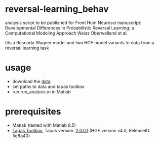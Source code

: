 # reversal-learning_behav
analysis script to be published for Front Hum Neurosci manuscript: 
Developmental Differences in Probabilistic Reversal Learning: a Computational Modeling Approach
Weiss Oberwelland et al.

fits a Rescorla-Wagner model and two HGF model variants to data from a reversal learning task

# usage
- download the [data](https://osf.io/3xrn2/)
- set paths to data and tapas toolbox
- run run_analysis.m in Matlab

# prerequisites
- Matlab (tested with Matlab 8.5)
- [Tapas Toolbox](https://translationalneuromodeling.github.io/tapas/), Tapas version: [2.0.0.1](https://github.com/translationalneuromodeling/tapas/releases/tag/v2.0.0.1) (HGF version v4.0, ReleaseID: 5e8a40)

